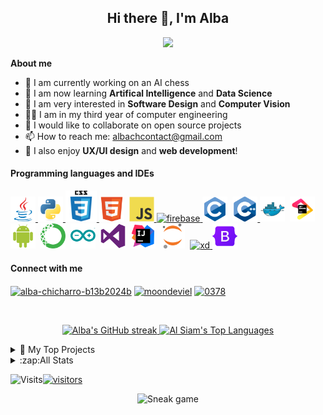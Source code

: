 
<h2 align="center">
  Hi there 👋, I'm Alba 
</h2>

<p align="center">
  <a href="https://github.com/alba-ch"><img src="https://readme-typing-svg.herokuapp.com/?lines=Computer%20Science%20Student;Self%20Taught%20Front%20End%20Developer;Always%20learning%20new%20things&center=true&width=380&height=45"></a>
</p>

<!--<a href="https://gpvc.arturio.dev/alba-ch"><img src="https://gpvc.arturio.dev/alba-ch" align="left" alt="Visits"></a>-->

**About me**

- 🔭 I am currently working on an AI chess
- 🌱 I am now learning **Artifical Intelligence** and **Data Science**
- 📲 I am very interested in **Software Design** and **Computer Vision**
- 👨‍💻 I am in my third year of computer engineering
- 👯 I would like to collaborate on open source projects
- 📫 How to reach me: albachcontact@gmail.com
- 🚀 I also enjoy **UX/UI design** and **web development**!


<!--[![trophy](https://github-profile-trophy.vercel.app/?username=alba-ch&theme=radical)](https://github.com/alba-ch/github-profile-trophy)-->
#### Programming languages and IDEs
<div>
  <a href="https://www.java.com" target="_blank" rel="noreferrer"> 
    <img src="https://raw.githubusercontent.com/devicons/devicon/master/icons/java/java-original.svg" alt="java" width="40" height="40"/> </a> 
  <a href="https://www.python.org" target="_blank" rel="noreferrer"> 
    <img src="https://raw.githubusercontent.com/devicons/devicon/master/icons/python/python-original.svg" alt="python" width="40" height="40"/> </a> 
  <a href="https://www.w3schools.com/css/" target="_blank" rel="noreferrer"> 
    <img src="https://raw.githubusercontent.com/devicons/devicon/master/icons/css3/css3-original-wordmark.svg" alt="css3" width="50" height="50"/> </a> 
  <img src="https://github.com/devicons/devicon/blob/master/icons/html5/html5-original.svg" title="HTML5" alt="HTML" width="40" height="40"/>&nbsp;
  <a href="https://developer.mozilla.org/en-US/docs/Web/JavaScript" target="_blank" rel="noreferrer"> 
    <img src="https://raw.githubusercontent.com/devicons/devicon/master/icons/javascript/javascript-original.svg" alt="javascript" width="40" height="40"/> </a> 
  <a href="https://firebase.google.com/" target="_blank" rel="noreferrer"> 
    <img src="https://www.vectorlogo.zone/logos/firebase/firebase-icon.svg" alt="firebase" width="40" height="40"/> </a>
  <img src="https://github.com/devicons/devicon/blob/master/icons/c/c-original.svg" title="C"  alt="C" width="40" height="40"/>&nbsp;
  <a href="https://www.w3schools.com/cpp/" target="_blank" rel="noreferrer"> 
    <img src="https://raw.githubusercontent.com/devicons/devicon/master/icons/cplusplus/cplusplus-original.svg" alt="cplusplus" width="40" height="40"/> </a> 
  <img src="https://github.com/devicons/devicon/blob/master/icons/docker/docker-original.svg" title="Docker"  alt="Docker" width="40" height="40"/>&nbsp;
  <img src="https://github.com/devicons/devicon/blob/master/icons/jetbrains/jetbrains-original.svg" title="Jetbrains" alt="Jetbrains" width="40" height="40"/>&nbsp;
  <img src="https://github.com/devicons/devicon/blob/master/icons/android/android-original.svg" title="Android" alt="Android" width="40" height="40"/>&nbsp;
  <img src="https://github.com/devicons/devicon/blob/master/icons/anaconda/anaconda-original.svg" title="Anaconda" alt="Anaconda" width="40" height="40"/>&nbsp;
  <img src="https://github.com/devicons/devicon/blob/master/icons/arduino/arduino-original.svg" title="Arduino" alt="Arduino" width="40" height="40"/>&nbsp;
  <img src="https://github.com/devicons/devicon/blob/master/icons/visualstudio/visualstudio-plain.svg" title="visual studio" alt="visual studio" width="40" height="40"/>&nbsp;
  <img src="https://github.com/devicons/devicon/blob/master/icons/intellij/intellij-original.svg" title="intellij" alt="intellij" width="40" height="40"/>&nbsp;
  <img src="https://github.com/devicons/devicon/blob/master/icons/jupyter/jupyter-original.svg" title="jupyter" alt="jupyter" width="40" height="40"/>&nbsp;
  <a href="https://www.adobe.com/products/xd.html" target="_blank" rel="noreferrer"> 
    <img src="https://cdn.worldvectorlogo.com/logos/adobe-xd.svg" alt="xd" width="40" height="40"/> </a> 
  <img src="https://github.com/devicons/devicon/blob/master/icons/bootstrap/bootstrap-original.svg" title="bootstrap" alt="bootstrap" width="40" height="40"/>&nbsp;
</div>

#### Connect with me

<a href="https://linkedin.com/in/alba-chicharro-b13b2024b" target="blank"><img align="center" src="https://raw.githubusercontent.com/rahuldkjain/github-profile-readme-generator/master/src/images/icons/Social/linked-in-alt.svg" alt="alba-chicharro-b13b2024b" height="20" width="30" /></a>
<a href="https://instagram.com/moondeviel" target="blank"><img align="center" src="https://raw.githubusercontent.com/rahuldkjain/github-profile-readme-generator/master/src/images/icons/Social/instagram.svg" alt="moondeviel" height="20" width="30" /></a>
<a href="https://discord.gg/0378" target="blank"><img align="center" src="https://raw.githubusercontent.com/rahuldkjain/github-profile-readme-generator/master/src/images/icons/Social/discord.svg" alt="0378" height="20" width="30" /></a>


<!-- Top Projects -->
<br>

<p align="center">
      <a href="https://github.com/alba-ch" height="192px" width="49.5%">
        <img src="https://github-readme-streak-stats.herokuapp.com/?user=alba-ch&theme=radical&hide_border=true&background=1F222E" alt="Alba's GitHub streak"/>
      </a>
      <a href="https://github.com/alba-ch"><img alt="Al Siam's Top Languages" src="https://denvercoder1-github-readme-stats.vercel.app/api/top-langs/?username=alba-ch&langs_count=8&layout=compact&theme=react&hide_border=true&bg_color=1F222E&title_color=F85D7F&icon_color=F8D866" height="192px" width="49.5%"/></a>
    </p>

<details>
  <summary>📘 My Top Projects </summary>
    <br/>
     <p align="left">
      <a href="https://github.com/alba-ch/NewChance" target="_blank"><img width="32.5%" src="https://denvercoder1-github-readme-stats.vercel.app/api/pin/?username=alba-ch&repo=NewChance&theme=react&bg_color=1F222E&title_color=F85D7F&icon_color=F8D866&hide_border=true&show_icons=false" alt="newchance"></a>
      <a href="https://github.com/alba-ch/Buy2Gether" target="blank"><img width="32.5%" src="https://denvercoder1-github-readme-stats.vercel.app/api/pin/?username=alba-ch&repo=Buy2Gether&theme=react&bg_color=1F222E&title_color=F85D7F&icon_color=F8D866&hide_border=true&show_icons=false" alt="buy2gether"></a>
      <a href="https://github.com/alba-ch/AI-chess" target="blank"><img width="32.5%" src="https://denvercoder1-github-readme-stats.vercel.app/api/pin/?username=alba-ch&repo=AI-chess&theme=react&bg_color=1F222E&title_color=F85D7F&icon_color=F8D866&hide_border=true&show_icons=false" alt="AI-chess"></a>
    </p>
    <a href="https://github.com/alba-ch?tab=repositories" target="_blank"><img alt="All Repositories" title="All Repositories" src="https://img.shields.io/badge/All_Repos-blueviolet?style=for-the-badge&logo=koding&logoColor=black"/></a>
</details>

<details>
  <summary>:zap:All Stats</summary>
    <a> 
        <a href="https://github.com/alba-ch"><img alt="Alba's Github Stats" src="https://denvercoder1-github-readme-stats.vercel.app/api?username=alba-ch&show_icons=true&count_private=true&theme=react&hide_border=true&bg_color=1F222E&title_color=F85D7F&icon_color=F8D866" height="192px" width="49.5%"/></a>
      <br/>
    </a>
    <p></p>
    <a href="https://github.com/alba-ch"><img alt="Alba's Activity Graph" src="https://activity-graph.herokuapp.com/graph?username=alba-ch&bg_color=1F222E&color=F8D866&line=F85D7F&point=FFFFFF&hide_border=true"/></a>

  </details>
<p>  
<a href="https://github.com/alba-ch/">
   <img src="https://komarev.com/ghpvc/?username=alba-ch" alt="visitors" />
</a>
  <a href="https://visitor-badge.laobi.icu/badge?page_id=alba-ch.visitor-badge&title=Visits"><img src="https://visitor-badge.laobi.icu/badge?page_id=alba-ch.visitor-badge&title=Visits" align="left" alt="Visits"></a>
  </p>

<p align="center">
  <img src="https://github.com/alba-ch/alba-ch/blob/output/github-contribution-grid-snake.svg" alt="Sneak game"/>
</p>

